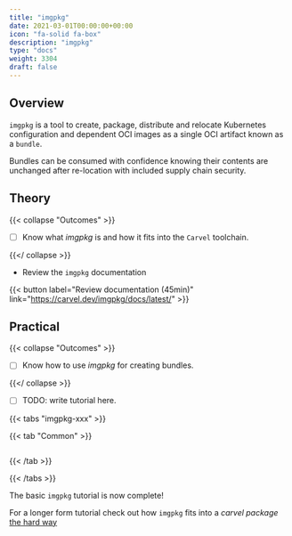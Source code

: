 ```yaml
---
title: "imgpkg"
date: 2021-03-01T00:00:00+00:00
icon: "fa-solid fa-box"
description: "imgpkg"
type: "docs"
weight: 3304
draft: false
---
```


## Overview

`imgpkg` is a tool to create, package, distribute and relocate Kubernetes configuration and dependent OCI images as a single OCI artifact known as a `bundle`.

Bundles can be consumed with confidence knowing their contents are unchanged after re-location with included supply chain security.

## Theory

{{< collapse "Outcomes" >}}

- [ ] Know what _imgpkg_ is and how it fits into the `Carvel` toolchain.

{{</ collapse >}}

- Review the `imgpkg` documentation

{{< button label="Review documentation (45min)" link="https://carvel.dev/imgpkg/docs/latest/" >}}
<br/>

## Practical

{{< collapse "Outcomes" >}}

- [ ] Know how to use _imgpkg_ for creating bundles.

{{</ collapse >}}

- [ ] TODO: write tutorial here.

{{< tabs "imgpkg-xxx" >}}

{{< tab "Common" >}}

```bash

```

{{< /tab >}}

{{< /tabs >}}

The basic `imgpkg` tutorial is now complete!

For a longer form tutorial check out how `imgpkg` fits into a _carvel package_ [the hard way](../tutorial)
